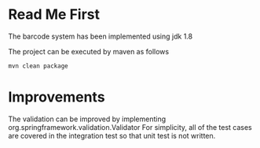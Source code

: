 # Read Me First
The barcode system has been implemented using jdk 1.8

The project can be executed by maven as follows
```
mvn clean package
```

# Improvements
The validation can be improved by implementing org.springframework.validation.Validator
For simplicity, all of the test cases are covered in the integration test so that unit test is not written.

